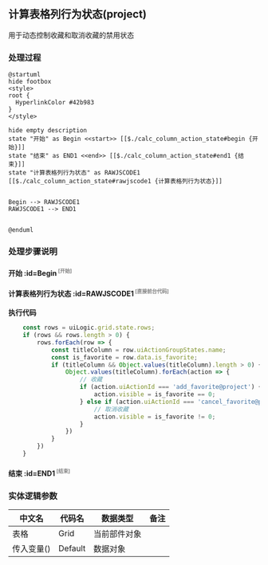 ## 计算表格列行为状态(project) <!-- {docsify-ignore-all} -->

   用于动态控制收藏和取消收藏的禁用状态

### 处理过程

```plantuml
@startuml
hide footbox
<style>
root {
  HyperlinkColor #42b983
}
</style>

hide empty description
state "开始" as Begin <<start>> [[$./calc_column_action_state#begin {开始}]]
state "结束" as END1 <<end>> [[$./calc_column_action_state#end1 {结束}]]
state "计算表格列行为状态" as RAWJSCODE1  [[$./calc_column_action_state#rawjscode1 {计算表格列行为状态}]]


Begin --> RAWJSCODE1
RAWJSCODE1 --> END1


@enduml
```


### 处理步骤说明

#### 开始 :id=Begin<sup class="footnote-symbol"> <font color=gray size=1>[开始]</font></sup>




#### 计算表格列行为状态 :id=RAWJSCODE1<sup class="footnote-symbol"> <font color=gray size=1>[直接前台代码]</font></sup>



<p class="panel-title"><b>执行代码</b></p>

```javascript
	const rows = uiLogic.grid.state.rows;
	if (rows && rows.length > 0) {
		rows.forEach(row => {
			const titleColumn = row.uiActionGroupStates.name;
			const is_favorite = row.data.is_favorite;
			if (titleColumn && Object.values(titleColumn).length > 0) {
				Object.values(titleColumn).forEach(action => {
					// 收藏
					if (action.uiActionId === 'add_favorite@project') {
						action.visible = is_favorite == 0;
					} else if (action.uiActionId === 'cancel_favorite@project') {
						// 取消收藏
						action.visible = is_favorite != 0;
					}
				})
			}
		})
	}

```

#### 结束 :id=END1<sup class="footnote-symbol"> <font color=gray size=1>[结束]</font></sup>






### 实体逻辑参数

|    中文名   |    代码名    |  数据类型      |备注 |
| --------| --------| --------  | --------   |
|表格|Grid|当前部件对象||
|传入变量(<i class="fa fa-check"/></i>)|Default|数据对象||
